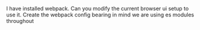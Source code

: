 I have installed webpack. Can you modify the current browser ui setup to use it. Create the webpack config bearing in mind we are using es modules throughout